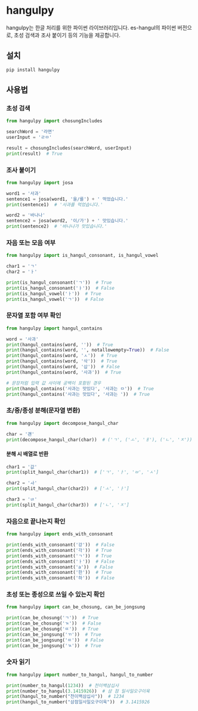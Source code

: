 # hangulpy

hangulpy는 한글 처리를 위한 파이썬 라이브러리입니다. es-hangul의 파이썬 버전으로, 초성 검색과 조사 붙이기 등의 기능을 제공합니다.

## 설치

```bash
pip install hangulpy
```

## 사용법

### 초성 검색

```python
from hangulpy import chosungIncludes

searchWord = '라면'
userInput = 'ㄹㅁ'

result = chosungIncludes(searchWord, userInput)
print(result)  # True
```

### 조사 붙이기

```python
from hangulpy import josa

word1 = '사과'
sentence1 = josa(word1, '을/를') + ' 먹었습니다.'
print(sentence1)  # '사과를 먹었습니다.'

word2 = '바나나'
sentence2 = josa(word2, '이/가') + ' 맛있습니다.'
print(sentence2)  # '바나나가 맛있습니다.'
```

### 자음 또는 모음 여부

```python
from hangulpy import is_hangul_consonant, is_hangul_vowel

char1 = 'ㄱ'
char2 = 'ㅏ'

print(is_hangul_consonant('ㄱ'))  # True
print(is_hangul_consonant('ㅏ'))  # False
print(is_hangul_vowel('ㅏ'))  # True
print(is_hangul_vowel('ㄱ'))  # False
```

### 문자열 포함 여부 확인

```python
from hangulpy import hangul_contains

word = '사과'
print(hangul_contains(word, ''))  # True
print(hangul_contains(word, '', notallowempty=True))  # False
print(hangul_contains(word, 'ㅅ'))  # True
print(hangul_contains(word, '삭'))  # True
print(hangul_contains(word, '삽'))  # False
print(hangul_contains(word, '사과'))  # True

# 문장처럼 입력 값 사이에 공백이 포함된 경우
print(hangul_contains('사과는 맛있다', '사과는 ㅁ'))  # True
print(hangul_contains('사과는 맛있다', '사과는 '))  # True
```

### 초/중/종성 분해(문자열 변환)
```python
from hangulpy import decompose_hangul_char

char = '괜'
print(decompose_hangul_char(char))  # ('ㄱ', ('ㅗ', 'ㅐ'), ('ㄴ', 'ㅈ'))
```

#### 분해 시 배열로 반환
```python
char1 = '값'
print(split_hangul_char(char1))  # ['ㄱ', 'ㅏ', 'ㅂ', 'ㅅ']

char2 = 'ㅘ'
print(split_hangul_char(char2))  # ['ㅗ', 'ㅏ']

char3 = 'ㄵ'
print(split_hangul_char(char3))  # ['ㄴ', 'ㅈ']
```

### 자음으로 끝나는지 확인
```python
from hangulpy import ends_with_consonant

print(ends_with_consonant('강'))  # False
print(ends_with_consonant('각'))  # True
print(ends_with_consonant('ㄱ'))  # True
print(ends_with_consonant('ㅏ'))  # False
print(ends_with_consonant('a'))  # False
print(ends_with_consonant('한'))  # True
print(ends_with_consonant('하'))  # False
```

### 초성 또는 종성으로 쓰일 수 있는지 확인
```python
from hangulpy import can_be_chosung, can_be_jongsung

print(can_be_chosung('ㄱ'))  # True
print(can_be_chosung('ㄳ'))  # False
print(can_be_chosung('ㄸ'))  # True
print(can_be_jongsung('ㄲ'))  # True
print(can_be_jongsung('ㄸ'))  # False
print(can_be_jongsung('ㄳ'))  # True
```

### 숫자 읽기
```python
from hangulpy import number_to_hangul, hangul_to_number

print(number_to_hangul(1234))  # 천이백삼십사
print(number_to_hangul(3.1415926))  # 삼 점 일사일오구이육
print(hangul_to_number("천이백삼십사"))  # 1234
print(hangul_to_number("삼점일사일오구이육"))  # 3.1415926
```